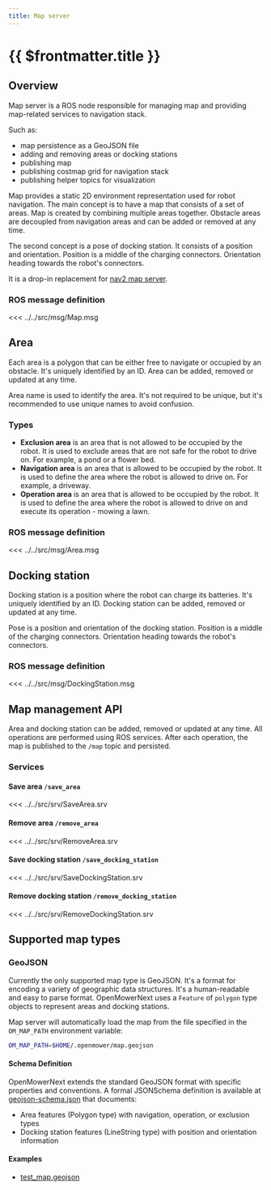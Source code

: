 ```yaml
---
title: Map server
---
```

# {{ $frontmatter.title }}

## Overview

Map server is a ROS node responsible for managing map and providing map-related services to navigation stack.

Such as:
- map persistence as a GeoJSON file
- adding and removing areas or docking stations
- publishing map
- publishing costmap grid for navigation stack
- publishing helper topics for visualization

Map provides a static 2D environment representation used for robot navigation.
The main concept is to have a map that consists of a set of areas. Map is created by combining multiple areas together. Obstacle areas are decoupled from navigation areas and can be added or removed at any time.

The second concept is a pose of docking station. It consists of a position and orientation. Position is a middle of the charging connectors. Orientation heading towards the robot's connectors.

It is a drop-in replacement for [nav2 map server](https://navigation.ros.org/configuration/packages/configuring-map-server.html).

### ROS message definition

<<< ../../src/msg/Map.msg

## Area

Each area is a polygon that can be either free to navigate or occupied by an obstacle. It's uniquely identified by an ID.
Area can be added, removed or updated at any time.

Area name is used to identify the area. It's not required to be unique, but it's recommended to use unique names to avoid confusion.

### Types

- **Exclusion area** is an area that is not allowed to be occupied by the robot. It is used to exclude areas that are not safe for the robot to drive on. For example, a pond or a flower bed.
- **Navigation area** is an area that is allowed to be occupied by the robot. It is used to define the area where the robot is allowed to drive on. For example, a driveway.
- **Operation area** is an area that is allowed to be occupied by the robot. It is used to define the area where the robot is allowed to drive on and execute its operation - mowing a lawn.

### ROS message definition

<<< ../../src/msg/Area.msg


## Docking station

Docking station is a position where the robot can charge its batteries. It's uniquely identified by an ID.
Docking station can be added, removed or updated at any time.

Pose is a position and orientation of the docking station. Position is a middle of the charging connectors. Orientation heading towards the robot's connectors.

### ROS message definition

<<< ../../src/msg/DockingStation.msg

## Map management API

Area and docking station can be added, removed or updated at any time.
All operations are performed using ROS services. After each operation, the map is published to the `/map` topic and persisted.

### Services

#### Save area `/save_area`

<<< ../../src/srv/SaveArea.srv

#### Remove area `/remove_area`

<<< ../../src/srv/RemoveArea.srv

#### Save docking station `/save_docking_station`

<<< ../../src/srv/SaveDockingStation.srv

#### Remove docking station `/remove_docking_station`

<<< ../../src/srv/RemoveDockingStation.srv

## Supported map types

### GeoJSON

Currently the only supported map type is GeoJSON. It's a format for encoding a variety of geographic data structures. It's a human-readable and easy to parse format.
OpenMowerNext uses a `Feature` of `polygon` type objects to represent areas and docking stations.

Map server will automatically load the map from the file specified in the `OM_MAP_PATH` environment variable:
```bash
OM_MAP_PATH=$HOME/.openmower/map.geojson
```

#### Schema Definition

OpenMowerNext extends the standard GeoJSON format with specific properties and conventions. A formal JSONSchema definition is available at [geojson-schema.json](assets/geojson-schema.json) that documents:

- Area features (Polygon type) with navigation, operation, or exclusion types
- Docking station features (LineString type) with position and orientation information

#### Examples

- [test_map.geojson](https://github.com/jkaflik/OpenMowerROS2/src/map_server/test/test_map.geojson)
